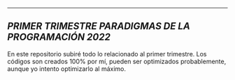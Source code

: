  ---------------------------------------------------
*PRIMER TRIMESTRE PARADIGMAS DE LA PROGRAMACIÓN 2022*
 ---------------------------------------------------

En este repositorio subiré todo lo relacionado al primer trimestre.
Los códigos son creados 100% por mí, pueden ser optimizados probablemente, aunque yo intento optimizarlo al máximo.
